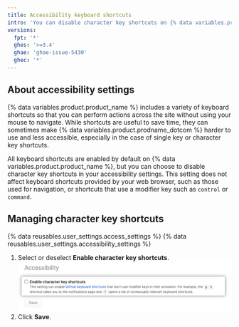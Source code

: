 ```yaml
---
title: Accessibility keyboard shortcuts
intro: 'You can disable character key shortcuts on {% data variables.product.prodname_dotcom %} in your accessibility settings.'
versions:
  fpt: '*'
  ghes: '>=3.4'
  ghae: 'ghae-issue-5430'
  ghec: '*'
---
```


## About accessibility settings

{% data variables.product.product_name %} includes a variety of keyboard shortcuts so that you can perform actions across the site without using your mouse to navigate. While shortcuts are useful to save time, they can sometimes make {% data variables.product.prodname_dotcom %} harder to use and less accessible, especially in the case of single key or character key shortcuts.

All keyboard shortcuts are enabled by default on {% data variables.product.product_name %}, but you can choose to disable character key shortcuts in your accessibility settings. This setting does not affect keyboard shortcuts provided by your web browser, such as those used for navigation, or shortcuts that use a modifier key such as `control` or `command`.

## Managing character key shortcuts

{% data reusables.user_settings.access_settings %}
{% data reusables.user_settings.accessibility_settings %}
1. Select or deselect **Enable character key shortcuts**. 
   ![Disable character key shortcuts](/assets/images/help/settings/disable-character-key-shortcuts.png)
2. Click **Save**.